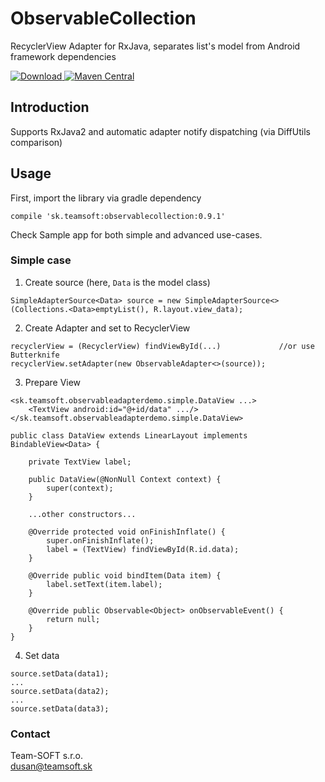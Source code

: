 # ObservableCollection
RecyclerView Adapter for RxJava, separates list's model from Android framework dependencies

[ ![Download](https://api.bintray.com/packages/team-softsk/maven/observablecollection/images/download.svg) ](https://bintray.com/team-softsk/maven/observablecollection/_latestVersion)
[![Maven Central](https://maven-badges.herokuapp.com/maven-central/sk.teamsoft/observablecollection/badge.svg)](https://maven-badges.herokuapp.com/maven-central/sk.teamsoft/observablecollection)

## Introduction
Supports RxJava2 and automatic adapter notify dispatching (via DiffUtils comparison)

## Usage

First, import the library via gradle dependency
```
compile 'sk.teamsoft:observablecollection:0.9.1'
```

Check Sample app for both simple and advanced use-cases.
 
### Simple case

1. Create source (here, `Data` is the model class)
```
SimpleAdapterSource<Data> source = new SimpleAdapterSource<>(Collections.<Data>emptyList(), R.layout.view_data);
```
2. Create Adapter and set to RecyclerView
```
recyclerView = (RecyclerView) findViewById(...)             //or use Butterknife
recyclerView.setAdapter(new ObservableAdapter<>(source));
```
3. Prepare View
```
<sk.teamsoft.observableadapterdemo.simple.DataView ...>
    <TextView android:id="@+id/data" .../>
</sk.teamsoft.observableadapterdemo.simple.DataView>
```
```
public class DataView extends LinearLayout implements BindableView<Data> {

    private TextView label;

    public DataView(@NonNull Context context) {
        super(context);
    }

    ...other constructors...

    @Override protected void onFinishInflate() {
        super.onFinishInflate();
        label = (TextView) findViewById(R.id.data);
    }

    @Override public void bindItem(Data item) {
        label.setText(item.label);
    }

    @Override public Observable<Object> onObservableEvent() {
        return null;
    }
}
```

4. Set data
```
source.setData(data1);
...
source.setData(data2);
...
source.setData(data3);
```

### Contact
Team-SOFT s.r.o.<br/>
[dusan@teamsoft.sk](mailto:dusan@teamsoft.sk)
